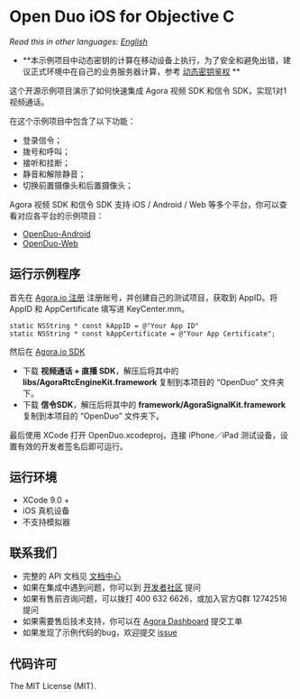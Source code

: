 # Open Duo iOS for Objective C

*Read this in other languages: [English](README.en.md)*

- **本示例项目中动态密钥的计算在移动设备上执行，为了安全和避免出错，建议正式环境中在自己的业务服务器计算，参考 [动态密钥鉴权](https://docs.agora.io/cn/2.0.2/product/Voice/Product%20Overview/key) **

这个开源示例项目演示了如何快速集成 Agora 视频 SDK 和信令 SDK，实现1对1视频通话。

在这个示例项目中包含了以下功能：

- 登录信令；
- 拨号和呼叫；
- 接听和挂断；
- 静音和解除静音；
- 切换前置摄像头和后置摄像头；

Agora 视频 SDK 和信令 SDK 支持 iOS / Android / Web 等多个平台，你可以查看对应各平台的示例项目：

- [OpenDuo-Android](https://github.com/AgoraIO/OpenDuo-Android)
- [OpenDuo-Web](https://github.com/AgoraIO/OpenDuo-Web)

## 运行示例程序
首先在 [Agora.io 注册](https://dashboard.agora.io/cn/signup/) 注册账号，并创建自己的测试项目，获取到 AppID。将 AppID  和 AppCertificate 填写进 KeyCenter.mm。

```
static NSString * const kAppID = @"Your App ID"
static NSString * const kAppCertificate = @"Your App Certificate";
```

然后在 [Agora.io SDK](https://www.agora.io/cn/download/)
- 下载 **视频通话 + 直播 SDK**，解压后将其中的 **libs/AgoraRtcEngineKit.framework** 复制到本项目的 “OpenDuo” 文件夹下。
- 下载 **信令SDK**，解压后将其中的 **framework/AgoraSignalKit.framework** 复制到本项目的 “OpenDuo” 文件夹下。

最后使用 XCode 打开 OpenDuo.xcodeproj，连接 iPhone／iPad 测试设备，设置有效的开发者签名后即可运行。

## 运行环境
* XCode 9.0 +
* iOS 真机设备
* 不支持模拟器

## 联系我们

- 完整的 API 文档见 [文档中心](https://docs.agora.io/cn/)
- 如果在集成中遇到问题，你可以到 [开发者社区](https://dev.agora.io/cn/) 提问
- 如果有售前咨询问题，可以拨打 400 632 6626，或加入官方Q群 12742516 提问
- 如果需要售后技术支持，你可以在 [Agora Dashboard](https://dashboard.agora.io) 提交工单
- 如果发现了示例代码的bug，欢迎提交 [issue](https://github.com/AgoraIO/OpenDuo-iOS-Objective-C/issues)

## 代码许可

The MIT License (MIT).
